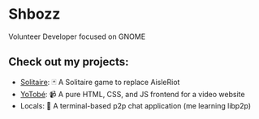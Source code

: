 # Shbozz

Volunteer Developer focused on GNOME

## Check out my projects:
- [Solitaire](shbozz.github.io/Solitaire):  🃏 A Solitaire game to replace AisleRiot
- [YoTobé](shbozz.github.io/yotobe):  📹 A pure HTML, CSS, and JS frontend for a video website
- Locals:  💬 A terminal-based p2p chat application (me learning libp2p)
